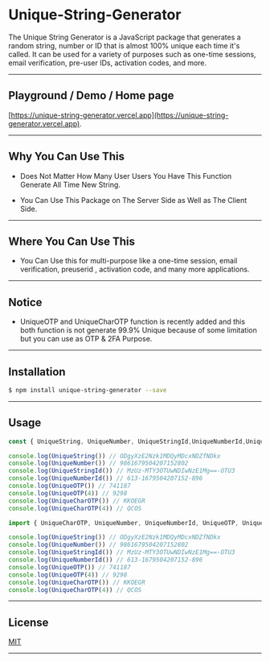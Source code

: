 # Unique-String-Generator

The Unique String Generator is a JavaScript package that generates a random string, number or ID that is almost 100% unique each time it's called. It can be used for a variety of purposes such as one-time sessions, email verification, pre-user IDs, activation codes, and more.

***
## Playground / Demo / Home page

[https://unique-string-generator.vercel.app](https://unique-string-generator.vercel.app).

***
## Why You Can Use This

- Does Not Matter How Many User Users You Have This Function Generate All Time New String.

- You Can Use This Package on The Server Side as Well as The Client Side.

***
## Where You Can Use This

- You Can Use this for multi-purpose like a one-time session, email verification, preuserid , activation code, and many more applications.

***
## Notice

- UniqueOTP and UniqueCharOTP function is recently added and this both function is not generate 99.9% Unique because of some limitation but you can use as OTP & 2FA Purpose.

***
## Installation

```bash
$ npm install unique-string-generator --save
```

***
## Usage

```javascript
const { UniqueString, UniqueNumber, UniqueStringId,UniqueNumberId,UniqueOTP,UniqueCharOTP } = require('unique-string-generator');

console.log(UniqueString()) // ODgyXzE2Nzk1MDQyMDcxNDZfNDkx 
console.log(UniqueNumber()) // 9861679504207152802 
console.log(UniqueStringId()) // MzUz-MTY3OTUwNDIwNzE1Mg==-OTU3 
console.log(UniqueNumberId()) // 613-1679504207152-896 
console.log(UniqueOTP()) // 741187 
console.log(UniqueOTP(4)) // 9298 
console.log(UniqueCharOTP()) // KKOEGR 
console.log(UniqueCharOTP(4)) // QCOS 

```

```javascript
import { UniqueCharOTP, UniqueNumber, UniqueNumberId, UniqueOTP, UniqueString, UniqueStringId } from 'unique-string-generator');

console.log(UniqueString()) // ODgyXzE2Nzk1MDQyMDcxNDZfNDkx 
console.log(UniqueNumber()) // 9861679504207152802 
console.log(UniqueStringId()) // MzUz-MTY3OTUwNDIwNzE1Mg==-OTU3 
console.log(UniqueNumberId()) // 613-1679504207152-896 
console.log(UniqueOTP()) // 741187 
console.log(UniqueOTP(4)) // 9298 
console.log(UniqueCharOTP()) // KKOEGR 
console.log(UniqueCharOTP(4)) // QCOS 

```

***
## License

[MIT](LICENSE)

***